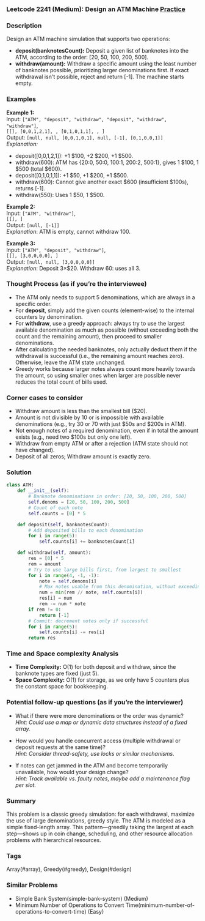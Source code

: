 ### Leetcode 2241 (Medium): Design an ATM Machine [Practice](https://leetcode.com/problems/design-an-atm-machine)

### Description  
Design an ATM machine simulation that supports two operations:
- **deposit(banknotesCount):** Deposit a given list of banknotes into the ATM, according to the order: \[20, 50, 100, 200, 500\].
- **withdraw(amount):** Withdraw a specific amount using the least number of banknotes possible, prioritizing larger denominations first. If exact withdrawal isn't possible, reject and return \[-1\]. The machine starts empty.

### Examples  

**Example 1:**  
Input: `["ATM", "deposit", "withdraw", "deposit", "withdraw", "withdraw"]`,  
`[[], [0,0,1,2,1], , [0,1,0,1,1], , ]`  
Output: `[null, null, [0,0,1,0,1], null, [-1], [0,1,0,0,1]]`  
*Explanation:*
- deposit([0,0,1,2,1]): +1 $100, +2 $200, +1 $500.
- withdraw(600): ATM has {20:0, 50:0, 100:1, 200:2, 500:1}, gives 1 $100, 1 $500 (total $600).
- deposit([0,1,0,1,1]): +1 $50, +1 $200, +1 $500.
- withdraw(600): Cannot give another exact $600 (insufficient $100s), returns [-1].
- withdraw(550): Uses 1 $50, 1 $500.

**Example 2:**  
Input: `["ATM", "withdraw"]`,  
`[[], ]`  
Output: `[null, [-1]]`  
*Explanation*: ATM is empty, cannot withdraw 100.

**Example 3:**  
Input: `["ATM", "deposit", "withdraw"]`,  
`[[], [3,0,0,0,0], ]`  
Output: `[null, null, [3,0,0,0,0]]`  
*Explanation*: Deposit 3×$20. Withdraw 60: uses all 3.

### Thought Process (as if you’re the interviewee)  
- The ATM only needs to support 5 denominations, which are always in a specific order.
- For **deposit**, simply add the given counts (element-wise) to the internal counters by denomination.
- For **withdraw**, use a greedy approach: always try to use the largest available denomination as much as possible (without exceeding both the count and the remaining amount), then proceed to smaller denominations.
- After calculating the needed banknotes, only actually deduct them if the withdrawal is successful (i.e., the remaining amount reaches zero). Otherwise, leave the ATM state unchanged.
- Greedy works because larger notes always count more heavily towards the amount, so using smaller ones when larger are possible never reduces the total count of bills used.

### Corner cases to consider  
- Withdraw amount is less than the smallest bill ($20).
- Amount is not divisible by 10 or is impossible with available denominations (e.g., try 30 or 70 with just $50s and $200s in ATM).
- Not enough notes of a required denomination, even if in total the amount exists (e.g., need two $100s but only one left).
- Withdraw from empty ATM or after a rejection (ATM state should not have changed).
- Deposit of all zeros; Withdraw amount is exactly zero.

### Solution

```python
class ATM:
    def __init__(self):
        # Banknote denominations in order: [20, 50, 100, 200, 500]
        self.denoms = [20, 50, 100, 200, 500]
        # Count of each note
        self.counts = [0] * 5

    def deposit(self, banknotesCount):
        # Add deposited bills to each denomination
        for i in range(5):
            self.counts[i] += banknotesCount[i]

    def withdraw(self, amount):
        res = [0] * 5
        rem = amount
        # Try to use large bills first, from largest to smallest
        for i in range(4, -1, -1):
            note = self.denoms[i]
            # Max notes usable from this denomination, without exceeding rem or what's available
            num = min(rem // note, self.counts[i])
            res[i] = num
            rem -= num * note
        if rem != 0:
            return [-1]
        # Commit: decrement notes only if successful
        for i in range(5):
            self.counts[i] -= res[i]
        return res
```

### Time and Space complexity Analysis  

- **Time Complexity:** O(1) for both deposit and withdraw, since the banknote types are fixed (just 5).
- **Space Complexity:** O(1) for storage, as we only have 5 counters plus the constant space for bookkeeping.

### Potential follow-up questions (as if you’re the interviewer)  

- What if there were more denominations or the order was dynamic?  
  *Hint: Could use a map or dynamic data structures instead of a fixed array.*

- How would you handle concurrent access (multiple withdrawal or deposit requests at the same time)?  
  *Hint: Consider thread-safety, use locks or similar mechanisms.*

- If notes can get jammed in the ATM and become temporarily unavailable, how would your design change?  
  *Hint: Track available vs. faulty notes, maybe add a maintenance flag per slot.*

### Summary
This problem is a classic greedy simulation: for each withdrawal, maximize the use of large denominations, greedy style. The ATM is modeled as a simple fixed-length array. This pattern—greedily taking the largest at each step—shows up in coin change, scheduling, and other resource allocation problems with hierarchical resources.

### Tags
Array(#array), Greedy(#greedy), Design(#design)

### Similar Problems
- Simple Bank System(simple-bank-system) (Medium)
- Minimum Number of Operations to Convert Time(minimum-number-of-operations-to-convert-time) (Easy)